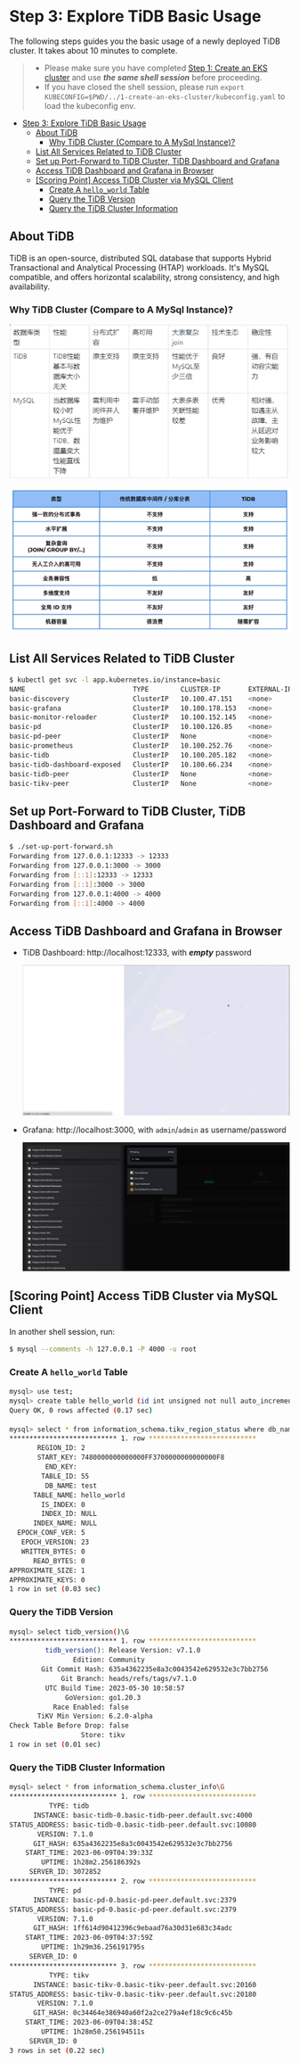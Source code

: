 # Step 3: Explore TiDB Basic Usage

The following steps guides you the basic usage of a newly deployed TiDB cluster. It takes about 10 minutes to complete.

> - Please make sure you have completed [Step 1: Create an EKS cluster](../1-create-an-eks-cluster/README.md) and use
    **_the same shell session_** before proceeding.
> - If you have closed the shell session, please run `export KUBECONFIG=$PWD/../1-create-an-eks-cluster/kubeconfig.yaml`
    to load the kubeconfig env.

<!-- TOC -->
* [Step 3: Explore TiDB Basic Usage](#step-3-explore-tidb-basic-usage)
  * [About TiDB](#about-tidb)
    * [Why TiDB Cluster (Compare to A MySql Instance)?](#why-tidb-cluster-compare-to-a-mysql-instance)
  * [List All Services Related to TiDB Cluster](#list-all-services-related-to-tidb-cluster)
  * [Set up Port-Forward to TiDB Cluster, TiDB Dashboard and Grafana](#set-up-port-forward-to-tidb-cluster-tidb-dashboard-and-grafana)
  * [Access TiDB Dashboard and Grafana in Browser](#access-tidb-dashboard-and-grafana-in-browser)
  * [[Scoring Point] Access TiDB Cluster via MySQL Client](#scoring-point-access-tidb-cluster-via-mysql-client)
    * [Create A `hello_world` Table](#create-a-helloworld-table)
    * [Query the TiDB Version](#query-the-tidb-version)
    * [Query the TiDB Cluster Information](#query-the-tidb-cluster-information)
<!-- TOC -->

## About TiDB

TiDB is an open-source, distributed SQL database that supports Hybrid Transactional and Analytical Processing (HTAP) workloads. It's MySQL compatible, and offers horizontal scalability, strong consistency, and high availability.

### Why TiDB Cluster (Compare to A MySql Instance)?

![tidb_mysql_1](../.imgs/tidb_mysql_1.png)

![tidb_mysql_2](../.imgs/tidb_mysql_2.png)

## List All Services Related to TiDB Cluster

```bash
$ kubectl get svc -l app.kubernetes.io/instance=basic
NAME                           TYPE        CLUSTER-IP       EXTERNAL-IP   PORT(S)               AGE
basic-discovery                ClusterIP   10.100.47.151    <none>        10261/TCP,10262/TCP   103m
basic-grafana                  ClusterIP   10.100.178.153   <none>        3000/TCP              103m
basic-monitor-reloader         ClusterIP   10.100.152.145   <none>        9089/TCP              103m
basic-pd                       ClusterIP   10.100.126.85    <none>        2379/TCP              103m
basic-pd-peer                  ClusterIP   None             <none>        2380/TCP,2379/TCP     103m
basic-prometheus               ClusterIP   10.100.252.76    <none>        9090/TCP              103m
basic-tidb                     ClusterIP   10.100.205.182   <none>        4000/TCP,10080/TCP    70m
basic-tidb-dashboard-exposed   ClusterIP   10.100.66.234    <none>        12333/TCP             103m
basic-tidb-peer                ClusterIP   None             <none>        10080/TCP             70m
basic-tikv-peer                ClusterIP   None             <none>        20160/TCP             71m
```

## Set up Port-Forward to TiDB Cluster, TiDB Dashboard and Grafana

```bash
$ ./set-up-port-forward.sh
Forwarding from 127.0.0.1:12333 -> 12333
Forwarding from 127.0.0.1:3000 -> 3000
Forwarding from [::1]:12333 -> 12333
Forwarding from [::1]:3000 -> 3000
Forwarding from 127.0.0.1:4000 -> 4000
Forwarding from [::1]:4000 -> 4000
```

## Access TiDB Dashboard and Grafana in Browser

- TiDB Dashboard: http://localhost:12333, with **_empty_** password

  ![dashboard_intro](../.imgs/dashboard_intro.gif)

- Grafana: http://localhost:3000, with `admin`/`admin` as username/password

  ![grafana](../.imgs/grafana.png)

## [Scoring Point] Access TiDB Cluster via MySQL Client

In another shell session, run:

```bash
$ mysql --comments -h 127.0.0.1 -P 4000 -u root
```

### Create A `hello_world` Table

```bash
mysql> use test;
mysql> create table hello_world (id int unsigned not null auto_increment primary key, v varchar(32));
Query OK, 0 rows affected (0.17 sec)

mysql> select * from information_schema.tikv_region_status where db_name=database() and table_name='hello_world'\G
*************************** 1. row ***************************
       REGION_ID: 2
       START_KEY: 7480000000000000FF3700000000000000F8
         END_KEY:
        TABLE_ID: 55
         DB_NAME: test
      TABLE_NAME: hello_world
        IS_INDEX: 0
        INDEX_ID: NULL
      INDEX_NAME: NULL
  EPOCH_CONF_VER: 5
   EPOCH_VERSION: 23
   WRITTEN_BYTES: 0
      READ_BYTES: 0
APPROXIMATE_SIZE: 1
APPROXIMATE_KEYS: 0
1 row in set (0.03 sec)
```

### Query the TiDB Version

```bash
mysql> select tidb_version()\G
*************************** 1. row ***************************
         tidb_version(): Release Version: v7.1.0
                Edition: Community
        Git Commit Hash: 635a4362235e8a3c0043542e629532e3c7bb2756
             Git Branch: heads/refs/tags/v7.1.0
         UTC Build Time: 2023-05-30 10:58:57
              GoVersion: go1.20.3
           Race Enabled: false
       TiKV Min Version: 6.2.0-alpha
Check Table Before Drop: false
                  Store: tikv
1 row in set (0.01 sec)
```

### Query the TiDB Cluster Information

```bash
mysql> select * from information_schema.cluster_info\G
*************************** 1. row ***************************
          TYPE: tidb
      INSTANCE: basic-tidb-0.basic-tidb-peer.default.svc:4000
STATUS_ADDRESS: basic-tidb-0.basic-tidb-peer.default.svc:10080
       VERSION: 7.1.0
      GIT_HASH: 635a4362235e8a3c0043542e629532e3c7bb2756
    START_TIME: 2023-06-09T04:39:33Z
        UPTIME: 1h28m2.256186392s
     SERVER_ID: 3072852
*************************** 2. row ***************************
          TYPE: pd
      INSTANCE: basic-pd-0.basic-pd-peer.default.svc:2379
STATUS_ADDRESS: basic-pd-0.basic-pd-peer.default.svc:2379
       VERSION: 7.1.0
      GIT_HASH: 1ff614d90412396c9ebaad76a30d31e683c34adc
    START_TIME: 2023-06-09T04:37:59Z
        UPTIME: 1h29m36.256191795s
     SERVER_ID: 0
*************************** 3. row ***************************
          TYPE: tikv
      INSTANCE: basic-tikv-0.basic-tikv-peer.default.svc:20160
STATUS_ADDRESS: basic-tikv-0.basic-tikv-peer.default.svc:20180
       VERSION: 7.1.0
      GIT_HASH: 0c34464e386940a60f2a2ce279a4ef18c9c6c45b
    START_TIME: 2023-06-09T04:38:45Z
        UPTIME: 1h28m50.256194511s
     SERVER_ID: 0
3 rows in set (0.22 sec)
```
